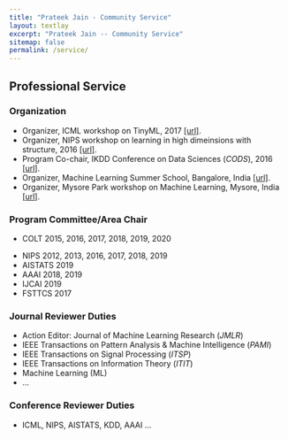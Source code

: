 ```yaml
---
title: "Prateek Jain - Community Service"
layout: textlay
excerpt: "Prateek Jain -- Community Service"
sitemap: false
permalink: /service/
---
```


## Professional Service

### Organization 

* Organizer, ICML workshop on TinyML, 2017 [\[url\]](http://sites.google.com/tinyml2017/).
* Organizer, NIPS workshop on learning in high dimeinsions with structure, 2016 [\[url\]]().
* Program Co-chair, IKDD Conference on Data Sciences (*CODS*), 2016 [ \[url\]](http://ikdd.acm.org/Site/CoDS2016/).
* Organizer, Machine Learning Summer School, Bangalore, India [ \[url\]](http://research.microsoft.com/).
* Organizer, Mysore Park workshop on Machine Learning, Mysore, India [ \[url\]](http://research.microsoft.com/).

### Program Committee/Area Chair 

* COLT 2015, 2016, 2017, 2018, 2019, 2020
- NIPS 2012, 2013, 2016, 2017, 2018, 2019
- AISTATS 2019
- AAAI 2018, 2019
- IJCAI 2019
- FSTTCS 2017

### Journal Reviewer Duties

- Action Editor: Journal of Machine Learning Research (*JMLR*)
- IEEE Transactions on Pattern Analysis & Machine Intelligence (*PAMI*)
- IEEE Transactions on Signal Processing (*ITSP*)
- IEEE Transactions on Information Theory (*ITIT*)
- Machine Learning (ML)
- ...

### Conference Reviewer Duties

* ICML, NIPS, AISTATS, KDD, AAAI ... 